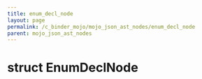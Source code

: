 ```yaml
---
title: enum_decl_node
layout: page
permalink: /c_binder_mojo/mojo_json_ast_nodes/enum_decl_node
parent: mojo_json_ast_nodes
---
```


# struct EnumDeclNode

